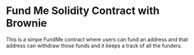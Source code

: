 # Fund Me Solidity Contract with Brownie
 This is a simpe FundMe contract where users can fund an address and that address can withdraw those funds and it keeps a track of all the funders.
